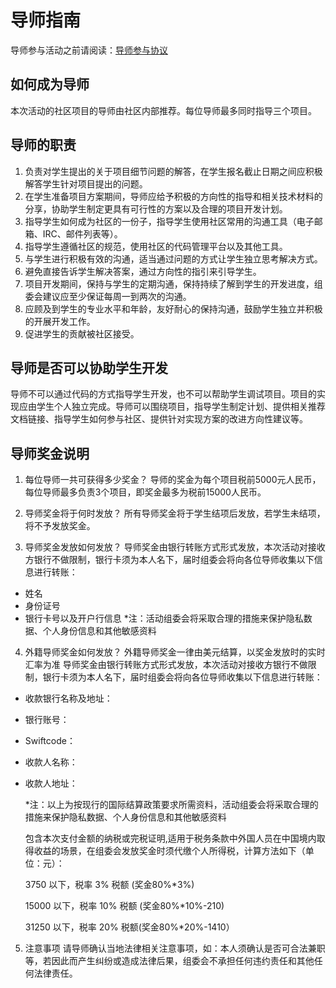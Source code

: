 # 导师指南

导师参与活动之前请阅读：[导师参与协议](./assets/mentor-rules.txt)

## 如何成为导师

本次活动的社区项目的导师由社区内部推荐。每位导师最多同时指导三个项目。

## 导师的职责

1. 负责对学生提出的关于项目细节问题的解答，在学生报名截止日期之间应积极解答学生针对项目提出的问题。
2. 在学生准备项目方案期间，导师应给予积极的方向性的指导和相关技术材料的分享，协助学生制定更具有可行性的方案以及合理的项目开发计划。
3. 指导学生如何成为社区的一份子，指导学生使用社区常用的沟通工具（电子邮箱、IRC、邮件列表等）。
4. 指导学生遵循社区的规范，使用社区的代码管理平台以及其他工具。
5. 与学生进行积极有效的沟通，适当通过问题的方式让学生独立思考解决方式。
6. 避免直接告诉学生解决答案，通过方向性的指引来引导学生。
7. 项目开发期间，保持与学生的定期沟通，保持持续了解到学生的开发进度，组委会建议应至少保证每周一到两次的沟通。
8. 应顾及到学生的专业水平和年龄，友好耐心的保持沟通，鼓励学生独立并积极的开展开发工作。
9. 促进学生的贡献被社区接受。

## 导师是否可以协助学生开发

导师不可以通过代码的方式指导学生开发，也不可以帮助学生调试项目。项目的实现应由学生个人独立完成。导师可以围绕项目，指导学生制定计划、提供相关推荐文档链接、指导学生如何参与社区、提供针对实现方案的改进方向性建议等。

## 导师奖金说明

1. 每位导师一共可获得多少奖金？
导师的奖金为每个项目税前5000元人民币，每位导师最多负责3个项目，即奖金最多为税前15000人民币。

2. 导师奖金将于何时发放？
所有导师奖金将于学生结项后发放，若学生未结项，将不予发放奖金。

3. 导师奖金发放如何发放？
导师奖金由银行转账方式形式发放，本次活动对接收方银行不做限制，银行卡须为本人名下，届时组委会将向各位导师收集以下信息进行转账：
- 姓名
- 身份证号
- 银行卡号以及开户行信息
*注：活动组委会将采取合理的措施来保护隐私数据、个人身份信息和其他敏感资料

4. 外籍导师奖金如何发放？
外籍导师奖金一律由美元结算，以奖金发放时的实时汇率为准
导师奖金由银行转账方式形式发放，本次活动对接收方银行不做限制，银行卡须为本人名下，届时组委会将向各位导师收集以下信息进行转账：
 - 收款银行名称及地址：
 - 银行账号：
- Swiftcode：
- 收款人名称：
- 收款人地址：

  *注：以上为按现行的国际结算政策要求所需资料，活动组委会将采取合理的措施来保护隐私数据、个人身份信息和其他敏感资料
 
  包含本次支付金额的纳税或完税证明,适用于税务条款中外国人员在中国境内取得收益的场景，在组委会发放奖金时须代缴个人所得税，计算方法如下（单位：元）：

  3750 以下，税率 3% 税额 (奖金80%*3%)

  15000 以下，税率 10% 税额 (奖金80%*10%-210)

  31250 以下，税率 20% 税额(奖金80%*20%-1410）

5. 注意事项
请导师确认当地法律相关注意事项，如：本人须确认是否可合法兼职等，若因此而产生纠纷或造成法律后果，组委会不承担任何违约责任和其他任何法律责任。


